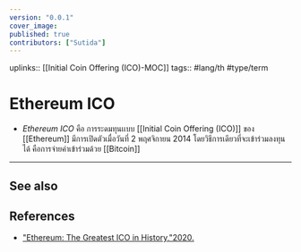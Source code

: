 ```yaml
---
version: "0.0.1"
cover_image:
published: true
contributors: ["Sutida"]
---
```

uplinks:: [[Initial Coin Offering (ICO)-MOC]]
tags:: #lang/th #type/term 

# Ethereum ICO
- *Ethereum ICO* คือ การระดมทุนเเบบ [[Initial Coin Offering (ICO)]] ของ [[Ethereum]] มีการเปิดตัวเมื่อวันที่ 2 พฤศจิกายน 2014 โดยวิธีการเดียวที่จะเข้าร่วมลงทุนได้ คือการจ่ายค่าเข้าร่วมด้วย [[Bitcoin]] 

---
## See also
## References
- ["Ethereum: The Greatest ICO in History,"2020.](https://academy.youngplatform.com/en/cryptocurrencies/ethereum-ico/)
